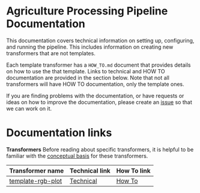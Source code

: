 # Agriculture Processing Pipeline Documentation
This documentation covers technical information on setting up, configuring, and running the pipeline.
This includes information on creating new transformers that are not templates.

Each template transformer has a `HOW_TO.md` document that provides details on how to use the that template.
Links to technical and HOW TO documentation are provided in the section below.
Note that not all transformers will have HOW TO documentation, only the template ones.

If you are finding problems with the documentation, or have requests or ideas on how to improve the documentation, please create an [issue](https://github.com/AgPipeline/computing-pipeline/issues/new/choose) so that we can work on it.

# Documentation links
<!-- Please provide links to the documents listed below -->
<!-- Use the repository name in the "Transformer name" column" -->
**Transformers**
Before reading about specific transformers, it is helpful to be familiar with the [conceptual basis](https://github.com/AgPipeline/AgPipeline.github.io/blob/master/transformers/transformers.md) for these transformers.

| Transformer name | Technical link | How To link | 
| ---------------- | -------------- | ----------- |
| [template-rgb-plot](https://github.com/AgPipeline/template-rgb-plot) | [Technical]() | [How To](https://github.com/AgPipeline/template-rgb-plot/blob/master/HOW_TO.md) |
